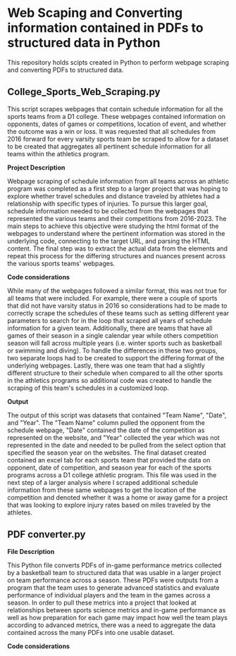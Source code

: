 # Web Scaping and Converting information contained in PDFs to structured data in Python
This repository holds scipts created in Python to perform webpage scraping and converting PDFs to structured data.

## College_Sports_Web_Scraping.py

This script scrapes webpages that contain schedule information for all the sports teams from a D1 college. These webpages contained information on opponents, dates of games or competitions, location of event, and whether the outcome was a win or loss. It was requested that all schedules from 2016 forward for every varsity sports team be scraped to allow for a dataset to be created that aggregates all pertinent schedule information for all teams within the athletics program. 

**Project Description**

Webpage scraping of schedule information from all teams across an athletic program was completed as a first step to a larger project that was hoping to explore whether travel schedules and distance traveled by athletes had a relationship with specific types of injuries. To pursue this larger goal, schedule information needed to be collected from the webpages that represented the various teams and their competitions from 2016-2023. The main steps to achieve this objective were studying the html format of the webpages to understand where the pertinent information was stored in the underlying code, connecting to the target URL, and parsing the HTML content. The final step was to extract the actual data from the elements and repeat this process for the differing structures and nuances present across the various sports teams' webpages.

**Code considerations**

While many of the webpages followed a similar format, this was not true for all teams that were included. For example, there were a couple of sports that did not have varsity status in 2016 so considerations had to be made to correctly scrape the schedules of these teams such as setting different year parameters to search for in the loop that scraped all years of schedule information for a given team. Additionally, there are teams that have all games of their season in a single calendar year while others competition season will fall across multiple years (i.e. winter sports such as basketball or swimming and diving). To handle the differences in these two groups, two separate loops had to be created to support the differing format of the underlying webpages. Lastly, there was one team that had a slightly different structure to their schedule when compared to all the other sports in the athletics programs so additional code was created to handle the scraping of this team's schedules in a customized loop.

**Output**

The output of this script was datasets that contained "Team Name", "Date", and "Year". The "Team Name" column pulled the opponent from the schedule webpage, "Date" contained the date of the competition as represented on the website, and "Year" collected the year which was not represented in the date and needed to be pulled from the select option that specified the season year on the websites. The final dataset created contained an excel tab for each sports team that provided the data on opponent, date of competition, and season year for each of the sports programs across a D1 college athletic program. This file was used in the next step of a larger analysis where I scraped additional schedule information from these same webpages to get the location of the competition and denoted whether it was a home or away game for a project that was looking to explore injury rates based on miles traveled by the athletes.

## PDF converter.py

**File Description**

This Python file converts PDFs of in-game performance metrics collected by a basketball team to structured data that was usable in a larger project on team performance across a season. These PDFs were outputs from a program that the team uses to generate advanced statistics and evaluate performance of individual players and the team in the games across a season. In order to pull these metrics into a project that looked at relationships between sports science metrics and in-game performance as well as how preparation for each game may impact how well the team plays according to advanced metrics, there was a need to aggregate the data contained across the many PDFs into one usable dataset.

**Code considerations**

